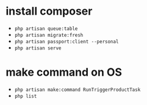 # install composer

-   `php artisan queue:table`
-   `php artisan migrate:fresh`
-   `php artisan passport:client --personal`
-   `php artisan serve`

# make command on OS

-   `php artisan make:command RunTriggerProductTask`
-   `php list`
